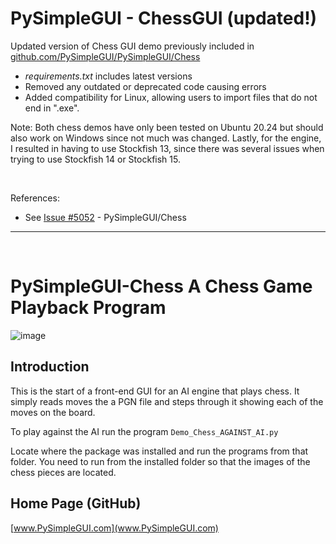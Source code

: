 # PySimpleGUI - ChessGUI (updated!)

Updated version of Chess GUI demo previously included in [github.com/PySimpleGUI/PySimpleGUI/Chess](https://github.com/PySimpleGUI/PySimpleGUI/tree/8b23740fca08b7f5bad3f0d32760f42a5202d3e1/Chess)
* _requirements.txt_ includes latest versions
* Removed any outdated or deprecated code causing errors
* Added compatibility for Linux, allowing users to import files that do not end in ".exe".

Note: Both chess demos have only been tested on Ubuntu 20.24 but should also work on Windows since not much was changed. Lastly, for the engine, I resulted in having to use Stockfish 13, since there was several issues when trying to use Stockfish 14 or Stockfish 15.

</br>

References: 
* See [Issue #5052](https://github.com/PySimpleGUI/PySimpleGUI/issues/5052) - PySimpleGUI/Chess

-------------

</br>

# PySimpleGUI-Chess A Chess Game Playback Program

![image](https://user-images.githubusercontent.com/46163555/64135781-4c58a600-cdba-11e9-968d-60ddfb4c8952.png)


## Introduction
This is the start of a front-end GUI for an AI engine that plays chess.  It simply reads moves the a PGN file and steps through it showing each of the moves on the board.

To play against the AI run the program 
`Demo_Chess_AGAINST_AI.py`

Locate where the package was installed and run the programs from that folder.  You need to run from the installed folder so that the images of the chess pieces are located.

## Home Page (GitHub)

[www.PySimpleGUI.com](www.PySimpleGUI.com)
